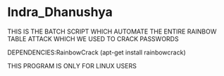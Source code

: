 # Indra_Dhanushya
THIS IS THE BATCH SCRIPT WHICH AUTOMATE THE ENTIRE RAINBOW TABLE ATTACK WHICH WE USED TO CRACK PASSWORDS

DEPENDENCIES:RainbowCrack (apt-get install rainbowcrack)

THIS PROGRAM IS ONLY FOR LINUX USERS
